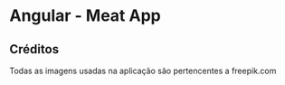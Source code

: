 # Angular - Meat App


## Créditos

Todas as imagens usadas na aplicação são pertencentes a freepik.com
